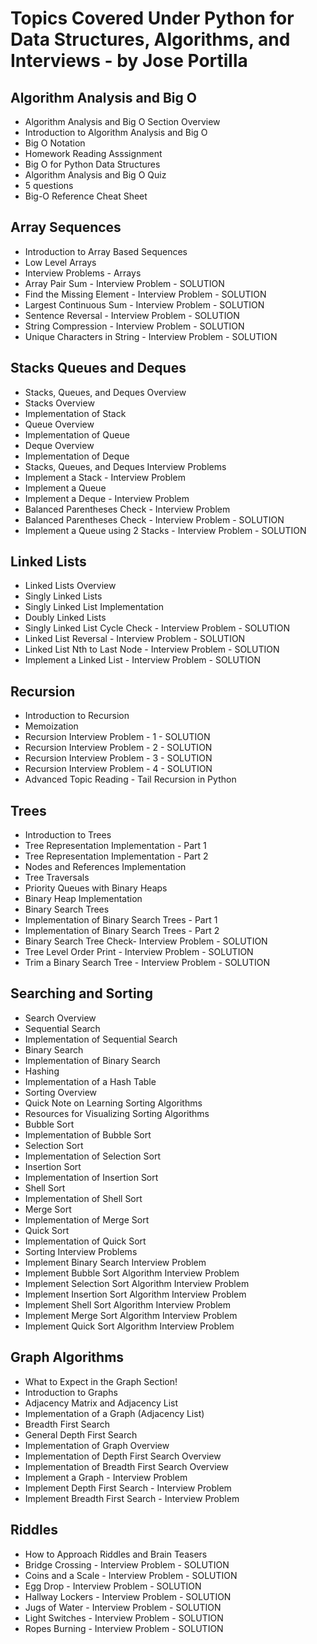 # Topics Covered Under Python for Data Structures, Algorithms, and Interviews - by Jose Portilla

## Algorithm Analysis and Big O
+ Algorithm Analysis and Big O Section Overview 
+ Introduction to Algorithm Analysis and Big O 
+ Big O Notation 
+ Homework Reading Asssignment 
+ Big O for Python Data Structures 
+ Algorithm Analysis and Big O Quiz 
+ 5 questions
+ Big-O Reference Cheat Sheet 

## Array Sequences
+ Introduction to Array Based Sequences 
+ Low Level Arrays 
+ Interview Problems - Arrays 
+ Array Pair Sum - Interview Problem - SOLUTION 
+ Find the Missing Element - Interview Problem - SOLUTION 
+ Largest Continuous Sum - Interview Problem - SOLUTION 
+ Sentence Reversal - Interview Problem - SOLUTION 
+ String Compression - Interview Problem - SOLUTION 
+ Unique Characters in String - Interview Problem - SOLUTION 

## Stacks Queues and Deques
+ Stacks, Queues, and Deques Overview 
+ Stacks Overview 
+ Implementation of Stack 
+ Queue Overview 
+ Implementation of Queue 
+ Deque Overview 
+ Implementation of Deque 
+ Stacks, Queues, and Deques Interview Problems 
+ Implement a Stack - Interview Problem 
+ Implement a Queue 
+ Implement a Deque - Interview Problem 
+ Balanced Parentheses Check - Interview Problem 
+ Balanced Parentheses Check - Interview Problem - SOLUTION 
+ Implement a Queue using 2 Stacks - Interview Problem - SOLUTION 

## Linked Lists
+ Linked Lists Overview 
+ Singly Linked Lists 
+ Singly Linked List Implementation 
+ Doubly Linked Lists 
+ Singly Linked List Cycle Check - Interview Problem - SOLUTION 
+ Linked List Reversal - Interview Problem - SOLUTION 
+ Linked List Nth to Last Node - Interview Problem - SOLUTION 
+ Implement a Linked List - Interview Problem - SOLUTION 

## Recursion
+ Introduction to Recursion 
+ Memoization 
+ Recursion Interview Problem - 1 - SOLUTION 
+ Recursion Interview Problem - 2 - SOLUTION 
+ Recursion Interview Problem - 3 - SOLUTION 
+ Recursion Interview Problem - 4 - SOLUTION 
+ Advanced Topic Reading - Tail Recursion in Python 

## Trees
+ Introduction to Trees 
+ Tree Representation Implementation - Part 1 
+ Tree Representation Implementation - Part 2 
+ Nodes and References Implementation 
+ Tree Traversals 
+ Priority Queues with Binary Heaps 
+ Binary Heap Implementation 
+ Binary Search Trees 
+ Implementation of Binary Search Trees - Part 1 
+ Implementation of Binary Search Trees - Part 2 
+ Binary Search Tree Check- Interview Problem - SOLUTION 
+ Tree Level Order Print - Interview Problem - SOLUTION 
+ Trim a Binary Search Tree - Interview Problem - SOLUTION 

## Searching and Sorting
+ Search Overview 
+ Sequential Search 
+ Implementation of Sequential Search 
+ Binary Search 
+ Implementation of Binary Search 
+ Hashing 
+ Implementation of a Hash Table 
+ Sorting Overview 
+ Quick Note on Learning Sorting Algorithms 
+ Resources for Visualizing Sorting Algorithms 
+ Bubble Sort 
+ Implementation of Bubble Sort 
+ Selection Sort 
+ Implementation of Selection Sort 
+ Insertion Sort 
+ Implementation of Insertion Sort 
+ Shell Sort 
+ Implementation of Shell Sort 
+ Merge Sort 
+ Implementation of Merge Sort 
+ Quick Sort 
+ Implementation of Quick Sort 
+ Sorting Interview Problems 
+ Implement Binary Search Interview Problem 
+ Implement Bubble Sort Algorithm Interview Problem 
+ Implement Selection Sort Algorithm Interview Problem 
+ Implement Insertion Sort Algorithm Interview Problem 
+ Implement Shell Sort Algorithm Interview Problem 
+ Implement Merge Sort Algorithm Interview Problem 
+ Implement Quick Sort Algorithm Interview Problem 

## Graph Algorithms
+ What to Expect in the Graph Section! 
+ Introduction to Graphs 
+ Adjacency Matrix and Adjacency List 
+ Implementation of a Graph (Adjacency List) 
+ Breadth First Search 
+ General Depth First Search 
+ Implementation of Graph Overview 
+ Implementation of Depth First Search Overview 
+ Implementation of Breadth First Search Overview 
+ Implement a Graph - Interview Problem 
+ Implement Depth First Search - Interview Problem 
+ Implement Breadth First Search - Interview Problem 

## Riddles
+ How to Approach Riddles and Brain Teasers 
+ Bridge Crossing - Interview Problem - SOLUTION 
+ Coins and a Scale - Interview Problem - SOLUTION 
+ Egg Drop - Interview Problem - SOLUTION 
+ Hallway Lockers - Interview Problem - SOLUTION 
+ Jugs of Water - Interview Problem - SOLUTION 
+ Light Switches - Interview Problem - SOLUTION 
+ Ropes Burning - Interview Problem - SOLUTION 
